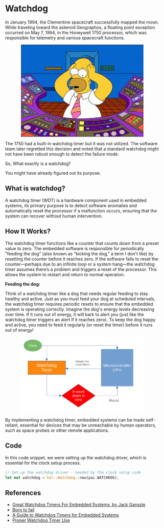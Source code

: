 # Watchdog

In January 1994, the Clementine spacecraft successfully mapped the moon. While traveling toward the asteroid Geographos, a floating point exception occurred on May 7, 1994, in the Honeywell 1750 processor, which was responsible for telemetry and various spacecraft functions.


<img style="display: block; margin: auto;" width="400" alt="pico2" src="../images/homer-panic.jpg"/>

The 1750 had a built-in watchdog timer but it was not utilized. The software team later regretted this decision and noted that a standard watchdog might not have been robust enough to detect the failure mode.

So, What exactly is a watchdog? 

You might have already figured out its purpose.

## What is watchdog?
A watchdog timer (WDT) is a hardware component used in embedded systems, its primary purpose is to detect software anomalies and automatically reset the processor if a malfunction occurs, ensuring that the system can recover without human intervention.

## How It Works?

The watchdog timer functions like a counter that counts down from a preset value to zero. The embedded software is responsible for periodically "feeding the dog" (also known as "kicking the dog," a term I don't like) by resetting the counter before it reaches zero. If the software fails to reset the counter—perhaps due to an infinite loop or a system hang—the watchdog timer assumes there’s a problem and triggers a reset of the processor. This allows the system to restart and return to normal operation.

**Feeding the dog:** 

Think of a watchdog timer like a dog that needs regular feeding to stay healthy and active. Just as you must feed your dog at scheduled intervals, the watchdog timer requires periodic resets to ensure that the embedded system is operating correctly. Imagine the dog's energy levels decreasing over time. If it runs out of energy, it will bark to alert you (just like the watchdog timer triggers an alert if it reaches zero). To keep the dog happy and active, you need to feed it regularly (or reset the timer) before it runs out of energy!

<img style="display: block; margin: auto;" width="400" alt="pico2" src="../images/watchdog.jpg"/>

By implementing a watchdog timer, embedded systems can be made self-reliant, essential for devices that may be unreachable by human operators, such as space probes or other remote applications.

## Code

In this code snippet, we were setting up the watchdog driver, which is essential for the clock setup process.

```rust
// Set up the watchdog driver - needed by the clock setup code
let mut watchdog = hal::Watchdog::new(pac.WATCHDOG);
```

## References
- [Great Watchdog Timers For Embedded Systems, by Jack Ganssle](https://www.ganssle.com/watchdogs.pdf)
- [Born to fail](https://www.embedded.com/born-to-fail/)
- [A Guide to Watchdog Timers for Embedded Systems](https://interrupt.memfault.com/blog/firmware-watchdog-best-practices)
- [Proper Watchdog Timer Use](https://betterembsw.blogspot.com/2014/05/proper-watchdog-timer-use.html)






